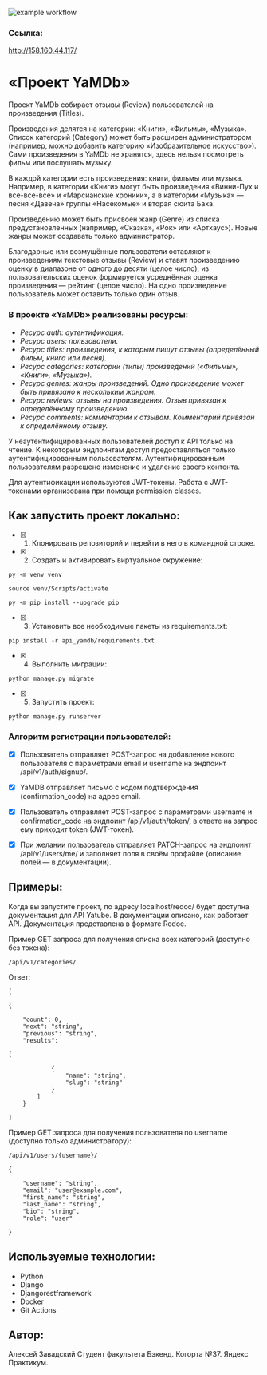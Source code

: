 ![example workflow](https://github.com/alexzawadsky/yamdb_final/actions/workflows/yamdb_workflow.yml/badge.svg)

### Ссылка:

http://158.160.44.117/


# «Проект YaMDb»

Проект YaMDb собирает отзывы (Review) пользователей на произведения (Titles).

Произведения делятся на категории: «Книги», «Фильмы», «Музыка». 
Список категорий (Category) может быть расширен администратором (например, можно добавить категорию «Изобразительное искусство»).
Сами произведения в YaMDb не хранятся, здесь нельзя посмотреть фильм или послушать музыку.

В каждой категории есть произведения: книги, фильмы или музыка.
Например, в категории «Книги» могут быть произведения «Винни-Пух и все-все-все» и «Марсианские хроники», а в категории «Музыка» — песня «Давеча» группы «Насекомые» и вторая сюита Баха.

Произведению может быть присвоен жанр (Genre) из списка предустановленных (например, «Сказка», «Рок» или «Артхаус»). Новые жанры может создавать только администратор.

Благодарные или возмущённые пользователи оставляют к произведениям текстовые отзывы (Review) и ставят произведению оценку в диапазоне от одного до десяти (целое число); из пользовательских оценок формируется усреднённая оценка произведения — рейтинг (целое число). На одно произведение пользователь может оставить только один отзыв.

###  В проекте «YaMDb» реализованы ресурсы:

- *Ресурс auth: аутентификация.*
- *Ресурс users: пользователи.*
- *Ресурс titles: произведения, к которым пишут отзывы (определённый фильм, книга или песня).*
- *Ресурс categories: категории (типы) произведений («Фильмы», «Книги», «Музыка»).*
- *Ресурс genres: жанры произведений. Одно произведение может быть привязано к нескольким жанрам.*
- *Ресурс reviews: отзывы на произведения. Отзыв привязан к определённому произведению.*
- *Ресурс comments: комментарии к отзывам. Комментарий привязан к определённому отзыву.*


У неаутентифицированных пользователей доступ к API только на чтение. 
К некоторым эндпоинтам доступ предоставляться только аутентифицированным пользователям.
Аутентифицированным пользователям разрешено изменение и удаление своего контента.

Для аутентификации используются JWT-токены.
Работа с JWT-токенами организована при помощи permission classes.

## Как запустить проект локально:

- [x] 1) Клонировать репозиторий и перейти в него в командной строке.
- [x] 2) Cоздать и активировать виртуальное окружение:

```
py -m venv venv
```

```
source venv/Scripts/activate
```

```
py -m pip install --upgrade pip
```

- [x] 3) Установить все необходимые пакеты из requirements.txt:

```
pip install -r api_yamdb/requirements.txt
```

- [x] 4) Выполнить миграции:

```
python manage.py migrate
```

- [x] 5) Запустить проект:

```
python manage.py runserver
```

### Алгоритм регистрации пользователей:


- [x] Пользователь отправляет POST-запрос на добавление нового пользователя с параметрами email и username на эндпоинт /api/v1/auth/signup/.
- [x] YaMDB отправляет письмо с кодом подтверждения (confirmation_code) на адрес email.
- [x] Пользователь отправляет POST-запрос с параметрами username и confirmation_code на эндпоинт /api/v1/auth/token/, в ответе на запрос ему приходит token (JWT-токен).
- [x] При желании пользователь отправляет PATCH-запрос на эндпоинт /api/v1/users/me/ и заполняет поля в своём профайле (описание полей — в документации).


## Примеры:

Когда вы запустите проект, по адресу localhost/redoc/ будет доступна документация для API Yatube. В документации описано, как работает API. Документация представлена в формате Redoc.

Пример GET запроса для получения списка всех категорий (доступно без токена):

```
/api/v1/categories/
```

Ответ:


```
[

{

    "count": 0,
    "next": "string",
    "previous": "string",
    "results": 

[

            {
                "name": "string",
                "slug": "string"
            }
        ]
    }

]
```

Пример GET запроса для получения пользователя по username (доступно только администратору):

```
/api/v1/users/{username}/
```

```
{

    "username": "string",
    "email": "user@example.com",
    "first_name": "string",
    "last_name": "string",
    "bio": "string",
    "role": "user"

}
```

## Используемые технологии:

- Python
- Django 
- Djangorestframework
- Docker
- Git Actions

## Автор:

Алексей Завадский
Студент факультета Бэкенд. Когорта №37.
Яндекс Практикум.
